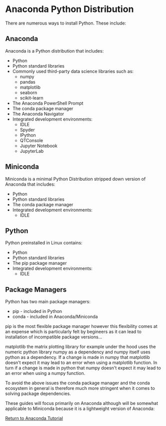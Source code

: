 # Anaconda Python Distribution

There are numerous ways to install Python. These include:

## Anaconda

Anaconda is a Python distribution that includes:

* Python
* Python standard libraries
* Commonly used third-party data science libraries such as:
  * numpy
  * pandas
  * matplotlib
  * seaborn
  * scikit-learn
* The Anaconda PowerShell Prompt
* The conda package manager
* The Anaconda Navigator
* Integrated development environments:
  * IDLE
  * Spyder
  * IPython
  * QTConsole
  * Jupyter Notebook
  * JupyterLab

## Miniconda

Miniconda is a minimal Python Distribution stripped down version of Anaconda that includes:

* Python
* Python standard libraries
* The conda package manager
* Integrated development environments:
  * IDLE

## Python

Python preinstalled in Linux contains:

* Python
* Python standard libraries
* The pip package manager
* Integrated development environments:
  * IDLE

## Package Managers

Python has two main package managers:

* pip - included in Python
* conda - included in Anaconda/Miniconda

pip is the most flexible package manager however this flexibility comes at an expense which is particularly felt by begineers as it can lead to installation of incompatible package versions... 

matplotlib the matrix plotting library for example under the hood uses the numeric python library numpy as a dependency and numpy itself uses python as a dependency. If a change is made in numpy that matplotlib doesn't expect it may lead to an error when using a matplotlib function. In turn if a change is made in python that numpy doesn't expect it may lead to an error when using a numpy function.

To avoid the above issues the conda package manager and the conda ecosystem in general is therefore much more stringent when it comes to solving package dependencies.

These guides will focus primarily on Anaconda although will be somewhat applicable to Miniconda because it is a lightweight version of Anaconda:

[Return to Anaconda Tutorial](./readme.md)
